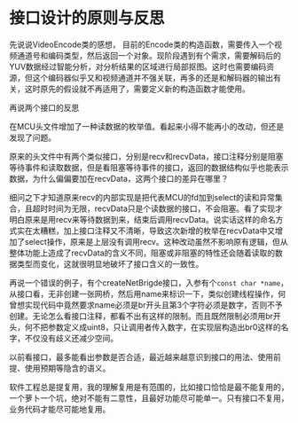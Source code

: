 接口设计的原则与反思
====
先说说VideoEncode类的感想，
目前的Encode类的构造函数，需要传入一个视频通道号和编码类型，然后返回一个对象。现阶段遇到有个需求，需要解码后的YUV数据经过智能分析，对分析结果的区域进行局部抠图。这时也需要编码资源，但这个编码器似乎又和视频通道并不强关联，再多的还是和解码器的输出有关，这时原先的假设就不再适用了，需要定义新的构造函数才能使用。

再说两个接口的反思

在MCU头文件增加了一种读数据的枚举值。看起来小得不能再小的改动，但还是发现了问题。

原来的头文件中有两个类似接口，分别是recv和recvData，接口注释分别是阻塞等待事件和读取数据，但是看阻塞等待事件的接口，返回的数据结构似乎也能表示数据，为什么偏偏要加在recvData，这两个接口的差异在哪里？

细问之下才知道原来recv的内部实现是把代表MCU的fd加到select的读和异常集合，且超时时间为无限，recvData只是个读数据的接口，不会阻塞。看了实现才明白原来是用recv来等待数据到来，结束后调用recvData。说实话这样的命名方式实在太糟糕，加上接口注释又不清晰，导致这次新增的枚举在recvData中又增加了select操作，原来是上层没有调用recv。这种改动虽然不影响原有逻辑，但从整体功能上造成了recvData的含义不同，阻塞或非阻塞的特性还会随着读取的数据类型而变化，这就很明显地破坏了接口含义的一致性。

再说一个错误的例子，有个createNetBrigde接口，入参有个`const char *name`，从接口看，无非创建一张网桥，然后用name来标识一下，类似创建线程操作，何曾想实现代码中竟然要求name必须是br开头且第3个字符必须是数字，否则不予创建。无论怎么看接口注释，都看不出有这样的限制。而且既然限制必须用br开头，何不把参数定义成uint8，只让调用者传入数字，在实现层构造出br0这样的名字，不仅没有歧义还减少空间。

以前看接口，最多能看出参数是否合适，最近越来越意识到接口的用法、使用前提、使用预期等隐含的语义。

软件工程总是提复用，我的理解复用是有范围的，比如接口恰恰是最不能复用的，一个萝卜一个坑，绝对不能有二意性，且最好功能尽可能单一。只有接口不复用，业务代码才能尽可能地复用。
